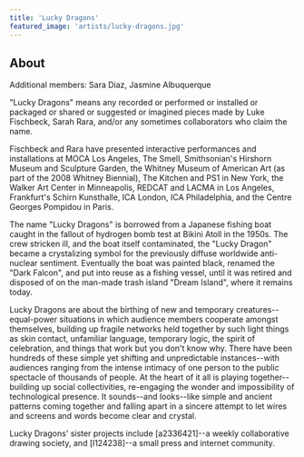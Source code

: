 ```yaml
---
title: 'Lucky Dragons'
featured_image: 'artists/lucky-dragons.jpg'
---
```


## About

Additional members: Sara Diaz, Jasmine Albuquerque

"Lucky Dragons" means any recorded or performed or installed or packaged or shared or suggested or imagined pieces made by Luke Fischbeck, Sarah Rara, and/or any sometimes collaborators who claim the name.

Fischbeck and Rara have presented interactive performances and installations at MOCA Los Angeles, The Smell, Smithsonian's Hirshorn Museum and Sculpture Garden, the Whitney Museum of American Art (as part of the 2008 Whitney Biennial), The Kitchen and PS1 in New York, the Walker Art Center in Minneapolis, REDCAT and LACMA in Los Angeles, Frankfurt's Schirn Kunsthalle, ICA London, ICA Philadelphia, and the Centre Georges Pompidou in Paris.

The name "Lucky Dragons" is borrowed from a Japanese fishing boat caught in the fallout of hydrogen bomb test at Bikini Atoll in the 1950s. The crew stricken ill, and the boat itself contaminated, the "Lucky Dragon" became a crystalizing symbol for the previously diffuse worldwide anti-nuclear sentiment. Eventually the boat was painted black, renamed the "Dark Falcon", and put into reuse as a fishing vessel, until it was retired and disposed of on the man-made trash island "Dream Island", where it remains today.

Lucky Dragons are about the birthing of new and temporary creatures--equal-power situations in which audience members cooperate amongst themselves, building up fragile networks held together by such light things as skin contact, unfamiliar language, temporary logic, the spirit of celebration, and things that work but you don't know why. There have been hundreds of these simple yet shifting and unpredictable instances--with audiences ranging from the intense intimacy of one person to the public spectacle of thousands of people. At the heart of it all is playing together--building up social collectivities, re-engaging the wonder and impossibility of technological presence. It sounds--and looks--like simple and ancient patterns coming together and falling apart in a sincere attempt to let wires and screens and words become clear and crystal.

Lucky Dragons' sister projects include [a2336421]--a weekly collaborative drawing society, and [l124238]--a small press and internet community. 
